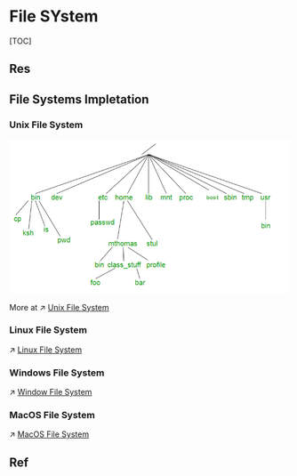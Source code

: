 # File SYstem

[TOC]



## Res

## File Systems Impletation
### Unix File System
![](../../../../../../Assets/Pics/Pasted%20image%2020230316140056.png)

More at ↗ [Unix File System](../../../../🥷🏼%20Operating%20System%20(Tech)/UNIX%20Family/UNIX%20Basics/Unix%20File%20System.md)


### Linux File System
↗ [Linux File System](../../../../🥷🏼%20Operating%20System%20(Tech)/Linux/Linux%20Basics/Linux%20File%20System.md)


### Windows File System
↗ [Window File System](../../../../🥷🏼%20Operating%20System%20(Tech)/Windows/Windows%20Basics/Window%20File%20System.md)


### MacOS File System
↗ [MacOS File System](../../../../🥷🏼%20Operating%20System%20(Tech)/Apple/macOS/macOS%20Basics/MacOS%20File%20System.md)


## Ref

